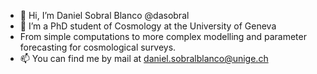 - 👋 Hi, I’m Daniel Sobral Blanco @dasobral
- 👀 I’m a PhD student of Cosmology at the University of Geneva 
-  From simple computations to more complex modelling and parameter forecasting for cosmological surveys. 
- 📫 You can find me by mail at daniel.sobralblanco@unige.ch

<!---
dasobral/dasobral is a ✨ special ✨ repository because its `README.md` (this file) appears on your GitHub profile.
You can click the Preview link to take a look at your changes.
--->
